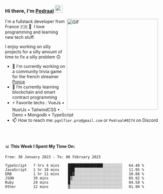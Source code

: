### Hi there, I'm <a href="https://pedraal.dev" target="_blank">Pedraal</a> <img src="https://media.giphy.com/media/hvRJCLFzcasrR4ia7z/giphy.gif" width="25px">
<img align="right" alt="GIF" src="https://pedraal.dev/avatar.png" width="300" height="300" />

I'm a fullstack developer from France 🇫🇷 🥖 &nbsp;I love programming and learning new
tech stuff.

I enjoy working on silly projects for a silly amount of time to fix a silly problem 🙃

- 🔭  I'm currently working on a community trivia game for the french streamer <a href="https://twitch.tv/ponce" target="_blank">Ponce</a>
- 🌱 I’m currently learning blockchain and smart contract programming
- ⚡ Favorite techs : VueJs &bull; NuxtJs &bull; TailwindCSS &bull; Deno &bull; Mongodb &bull; TypeScript
- 📫 How to reach me: `pgolfier.pro@gmail.com` or `Pedraal#9274` on Discord

<br>
<br>

📊 **This Week I Spent My Time On:**
<!--START_SECTION:waka-->

```text
From: 30 January 2023 - To: 06 February 2023

TypeScript   7 hrs 4 mins    ████████████████░░░░░░░░░   64.40 %
JavaScript   1 hr 18 mins    ███░░░░░░░░░░░░░░░░░░░░░░   11.95 %
ERB          1 hr 11 mins    ██▓░░░░░░░░░░░░░░░░░░░░░░   10.88 %
JSON         39 mins         █▒░░░░░░░░░░░░░░░░░░░░░░░   05.92 %
Ruby         29 mins         █░░░░░░░░░░░░░░░░░░░░░░░░   04.50 %
Other        12 mins         ▒░░░░░░░░░░░░░░░░░░░░░░░░   01.90 %
```

<!--END_SECTION:waka-->
